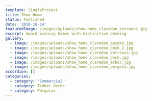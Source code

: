 ```yaml
---
template: SingleProject
title: Show Home
status: Published
date: '2018-10-14'
featuredImage: /images/uploads/show-home_claredon_entrance.jpg
excerpt: Award winning homes with distinctive decking
gallery:
  - image: /images/uploads/show_home_claredon_gazebo.jpg
  - image: /images/uploads/show_home_claredon_deck_2.jpg
  - image: /images/uploads/show-home_claredon_entrance.jpg
  - image: /images/uploads/show_home_claredon_deck.jpg
  - image: /images/uploads/show_home_claredon_arbor.jpg
  - image: /images/uploads/show_home_claredon_pergola.jpg
accordion: []
categories:
  - category: 'Commercial '
  - category: Timber Decks
  - category: Pergolas
---
```


